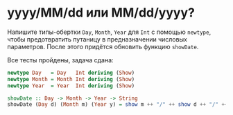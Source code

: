 # yyyy/MM/dd или MM/dd/yyyy?

Напишите типы-обертки `Day`, `Month`, `Year` для `Int` с помощью `newtype`, чтобы предотвратить путаницу в предназначении числовых параметров. После этого придётся обновить функцию `showDate`.


Все тесты пройдены, задача сдана:
```hs
newtype Day   = Day   Int deriving (Show)
newtype Month = Month Int deriving (Show)
newtype Year  = Year  Int deriving (Show)

showDate :: Day -> Month -> Year -> String
showDate (Day d) (Month m) (Year y) = show m ++ "/" ++ show d ++ "/" ++ show y
```
